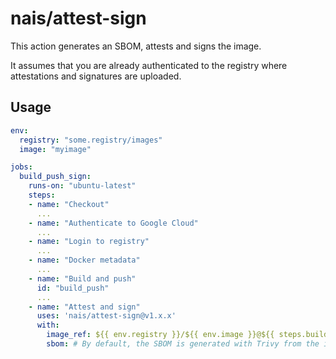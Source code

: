 # nais/attest-sign

This action generates an SBOM, attests and signs the image.

It assumes that you are already authenticated to the registry where attestations and signatures are uploaded.

## Usage

```yaml
env:
  registry: "some.registry/images"
  image: "myimage"

jobs:
  build_push_sign:
    runs-on: "ubuntu-latest"
    steps:
    - name: "Checkout"
      ...
    - name: "Authenticate to Google Cloud"
      ...
    - name: "Login to registry"
      ...
    - name: "Docker metadata"
      ...
    - name: "Build and push"
      id: "build_push"
      ...
    - name: "Attest and sign"
      uses: 'nais/attest-sign@v1.x.x'
      with:
        image_ref: ${{ env.registry }}/${{ env.image }}@${{ steps.build_push.outputs.digest }}
        sbom: # By default, the SBOM is generated with Trivy from the image manifest. Can be overridden with a pre-generated SBOM.
```
